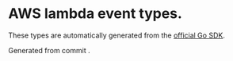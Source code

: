 # AWS lambda event types.

These types are automatically generated from the
[official Go SDK](https://github.com/aws/aws-lambda-go/tree/master/events).

Generated from commit [](https://github.com/aws/aws-lambda-go/commit/).
